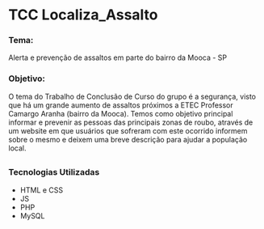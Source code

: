 # TCC Localiza_Assalto

### Tema:
<p>Alerta e prevenção de assaltos em parte do bairro da Mooca - SP</p>

### Objetivo:
<p> 
  O tema do Trabalho de Conclusão de Curso do grupo é a segurança, visto que há um grande aumento de assaltos próximos 
  a ETEC Professor Camargo Aranha (bairro da Mooca). Temos como objetivo principal informar e prevenir as pessoas das principais 
  zonas de roubo, através de um website em que usuários que sofreram com este ocorrido informem sobre o mesmo e deixem uma breve 
  descrição para ajudar a população local. 
</p>

##

### Tecnologias Utilizadas
- HTML e CSS
- JS
- PHP
- MySQL
